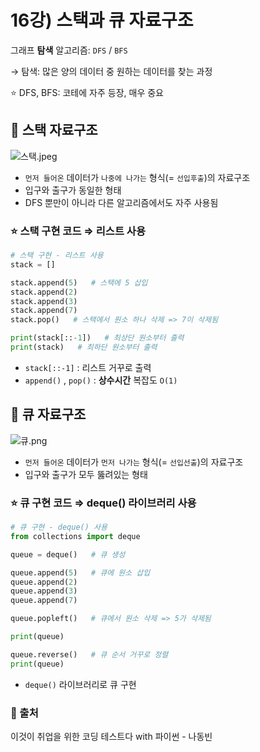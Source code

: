 # 16강) 스택과 큐 자료구조

그래프 **탐색** 알고리즘: `DFS` / `BFS`

→ 탐색: 많은 양의 데이터 중 원하는 데이터를 찾는 과정

⭐ DFS, BFS: 코테에 자주 등장, 매우 중요

## 📍 스택 자료구조

![스택.jpeg](https://s3-us-west-2.amazonaws.com/secure.notion-static.com/fdf921c9-be4e-40f4-b9fd-0d64c5a4583c/스택.jpeg)

- `먼저 들어온` 데이터가 `나중에 나가는` 형식(= `선입후출`)의 자료구조
- 입구와 출구가 동일한 형태
- DFS 뿐만이 아니라 다른 알고리즘에서도 자주 사용됨

### ⭐ 스택 구현 코드 ⇒ 리스트 사용

```python
# 스택 구현 - 리스트 사용
stack = []

stack.append(5)   # 스택에 5 삽입
stack.append(2)
stack.append(3)
stack.append(7)
stack.pop()   # 스택에서 원소 하나 삭제 => 7이 삭제됨

print(stack[::-1])   # 최상단 원소부터 출력
print(stack)   # 최하단 원소부터 출력
```

- `stack[::-1]` : 리스트 거꾸로 출력
- `append()` , `pop()` : **상수시간** 복잡도 `O(1)`

## 📍 큐 자료구조

![큐.png](https://s3-us-west-2.amazonaws.com/secure.notion-static.com/6afbdbf2-1033-40b6-ac7b-b9a317d6c94e/큐.png)

- `먼저 들어온` 데이터가 `먼저 나가는` 형식(= `선입선출`)의 자료구조
- 입구와 출구가 모두 뚫려있는 형태

### ⭐ 큐 구현 코드 ⇒ deque() 라이브러리 사용

```python
# 큐 구현 - deque() 사용
from collections import deque

queue = deque()   # 큐 생성

queue.append(5)   # 큐에 원소 삽입
queue.append(2)
queue.append(3)
queue.append(7)

queue.popleft()   # 큐에서 원소 삭제 => 5가 삭제됨

print(queue)

queue.reverse()   # 큐 순서 거꾸로 정렬
print(queue)
```

- `deque()` 라이브러리로 큐 구현


### 📍 출처
이것이 취업을 위한 코딩 테스트다 with 파이썬 - 나동빈